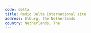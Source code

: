 ```yaml
---
code: delta
title: Radio Delta International site
address: Elburg, the Netherlands
country: Netherlands, The
---
```

